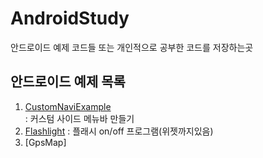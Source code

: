 # AndroidStudy

안드로이드 예제 코드들 또는 개인적으로 공부한 코드를 저장하는곳  

## 안드로이드 예제 목록
1. [CustomNaviExample](/CustomNaviExample)  
    : 커스텀 사이드 메뉴바 만들기
2. [Flashlight](https://github.com/solly29/AndroidStudy/tree/master/Flashlight)
    : 플래시 on/off 프로그램(위젯까지있음)
3. [GpsMap]
